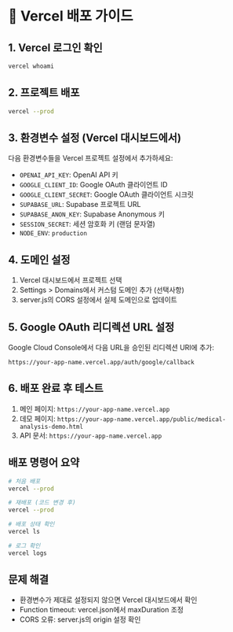 # 🚀 Vercel 배포 가이드

## 1. Vercel 로그인 확인
```bash
vercel whoami
```

## 2. 프로젝트 배포
```bash
vercel --prod
```

## 3. 환경변수 설정 (Vercel 대시보드에서)
다음 환경변수들을 Vercel 프로젝트 설정에서 추가하세요:

- `OPENAI_API_KEY`: OpenAI API 키
- `GOOGLE_CLIENT_ID`: Google OAuth 클라이언트 ID
- `GOOGLE_CLIENT_SECRET`: Google OAuth 클라이언트 시크릿
- `SUPABASE_URL`: Supabase 프로젝트 URL
- `SUPABASE_ANON_KEY`: Supabase Anonymous 키
- `SESSION_SECRET`: 세션 암호화 키 (랜덤 문자열)
- `NODE_ENV`: `production`

## 4. 도메인 설정
1. Vercel 대시보드에서 프로젝트 선택
2. Settings > Domains에서 커스텀 도메인 추가 (선택사항)
3. server.js의 CORS 설정에서 실제 도메인으로 업데이트

## 5. Google OAuth 리디렉션 URL 설정
Google Cloud Console에서 다음 URL을 승인된 리디렉션 URI에 추가:
```
https://your-app-name.vercel.app/auth/google/callback
```

## 6. 배포 완료 후 테스트
1. 메인 페이지: `https://your-app-name.vercel.app`
2. 데모 페이지: `https://your-app-name.vercel.app/public/medical-analysis-demo.html`
3. API 문서: `https://your-app-name.vercel.app`

## 배포 명령어 요약
```bash
# 처음 배포
vercel --prod

# 재배포 (코드 변경 후)
vercel --prod

# 배포 상태 확인
vercel ls

# 로그 확인
vercel logs
```

## 문제 해결
- 환경변수가 제대로 설정되지 않으면 Vercel 대시보드에서 확인
- Function timeout: vercel.json에서 maxDuration 조정
- CORS 오류: server.js의 origin 설정 확인 